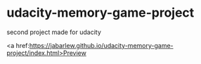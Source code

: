 # udacity-memory-game-project
second project made for udacity 

<a href:https://jabarlew.github.io/udacity-memory-game-project/index.html>Preview</a>

